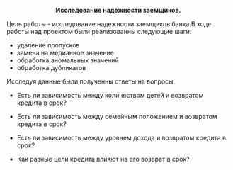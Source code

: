 **<p style="text-align: center;">Исследование надежности заемщиков.</p>**

 Цель работы - исследование надежности заемщиков банка.В ходе работы над проектом были реализованны следующие шаги:

- удаление пропусков 
- замена на медианное значение 
- обработка аномальных значений
- обработка дубликатов
    
Исследуя данные были полученны ответы на вопросы:

- Есть ли зависимость между количеством детей и возвратом кредита в срок? 

- Есть ли зависимость между семейным положением и возвратом кредита в срок?

- Есть ли зависимость между уровнем дохода и возвратом кредита в срок?
    
- Как разные цели кредита влияют на его возврат в срок?
    




